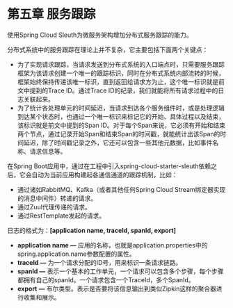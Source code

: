 # 第五章 服务跟踪

使用Spring Cloud Sleuth为微服务架构增加分布式服务跟踪的能力。



分布式系统中的服务跟踪在理论上并不复杂，它主要包括下面两个关键点：

- 为了实现请求跟踪，当请求发送到分布式系统的入口端点时，只需要服务跟踪框架为该请求创建一个唯一的跟踪标识，同时在分布式系统内部流转的时候，框架始终保持传递该唯一标识，直到返回给请求方为止，这个唯一标识就是前文中提到的Trace ID。通过Trace ID的纪录，我们就能将所有请求过程中的日志关联起来。
- 为了统计各处理单元的时间延迟，当请求到达各个服务组件时，或是处理逻辑到达某个状态时，也通过一个唯一标识来标记它的开始、具体过程以及结束，该标识就是前文中提到的Span ID。对于每个Span来说，它必须有开始和结束两个节点，通过记录开始Span和结束Span的时间戳，就能统计出该Span的时间延迟，除了时间戳记录之外，它还可以包含一些其他元数据，比如事件名称、请求信息等。



在Spring Boot应用中，通过在工程中引入spring-cloud-starter-sleuth依赖之后，它会自动为当前应用构建起各通信通道的跟踪机制，比如：

- 通过诸如RabbitMQ、Kafka（或者其他任何Spring Cloud Stream绑定器实现的消息中间件）转递的请求。
- 通过Zuul代理传递的请求。
- 通过RestTemplate发起的请求。



日志的格式为：**[application name, traceId, spanId, export]**

- **application name —** 应用的名称，也就是application.properties中的spring.application.name参数配置的属性。
- **traceId —** 为一个请求分配的ID号，用来标识一条请求链路。
- **spanId —** 表示一个基本的工作单元，一个请求可以包含多个步骤，每个步骤都拥有自己的spanId。一个请求包含一个TraceId，多个SpanId。
- **export** **—** 布尔类型。表示是否要将该信息输出到类似Zipkin这样的聚合器进行收集和展示。